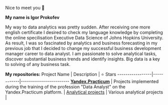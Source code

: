 Nice to meet you 👋 

**My name is Igor Prokofev**

My way to data analytics was pretty sudden. After receiving one more english certificate I desired to check my language knowledge 
by completing the online specilisation Executive Data Science of Johns Hopkins University. As result, I was so fascinated by 
analytics and business forecasting in my previous job that I decided to change my successful business development manager career 
to data analyst. I am passionate to solve analytical tasks, discover substantial business trends and identify insights. 
Big data is a key to solving of any business task.

**My repositories:**
Project Name |	Description	| 	⭐ Stars
-----------------|------------|------------------------
**[Yandex.Practicum](https://github.com/I-Prokofev/Yandex.Practicum_projects)** |	Projects implemented during the training of the profession "Data Analyst" on the Yandex.Practicum platform. | 
[Analytical projects](https://github.com/I-Prokofev/Analytical_projects) | Various analytical projects |
<!---
I-Prokofev/I-Prokofev is a ✨ special ✨ repository because its `README.md` (this file) appears on your GitHub profile.
You can click the Preview link to take a look at your changes.
--->

